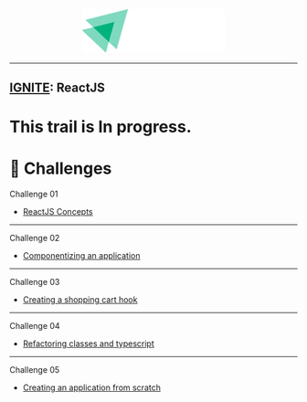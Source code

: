 <p align="center">
   <img src="../.github/docs/images/igniteLogo.svg" width="250"/>
</p>

---

## [IGNITE](https://www.rocketseat.com.br/ignite): ReactJS

# This trail is In progress.

# :pushpin: Challenges

Challenge 01

- [ReactJS Concepts](https://github.com/Rafaelb4rros/Ignite-bootcamp/tree/main/ReactJS/challenge01-ignite-reactjs)

---

Challenge 02

- [Componentizing an application](https://github.com/Rafaelb4rros/Ignite-bootcamp/tree/main/ReactJS/challenge02-ignite-reactjs)

---

Challenge 03

- [Creating a shopping cart hook](https://github.com/Rafaelb4rros/Ignite-bootcamp/tree/main/ReactJS/challenge03-ignite-reactjs)

---

Challenge 04

- [Refactoring classes and typescript](https://github.com/Rafaelb4rros/Ignite-bootcamp/tree/main/ReactJS/challenge04-ignite-reactjs)


---

Challenge 05

- [Creating an application from scratch](https://github.com/Rafaelb4rros/spacetraveling)
